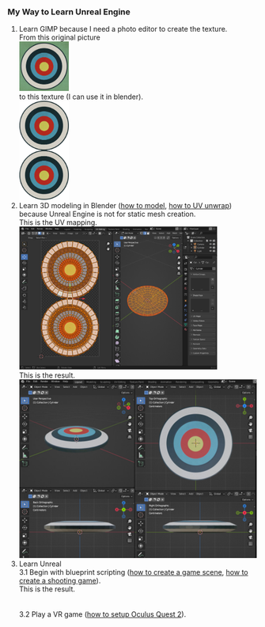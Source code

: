 ### My Way to Learn Unreal Engine
1. Learn GIMP because I need a photo editor to create the texture. <br/>
From this original picture<br/>
<img src="misc/vintage-target-eric-fan.jpg" style="width:100px;length:100px"></img> <br/>
to this texture (I can use it in blender). <br/>
<img src="misc/vintage-target-eric-fan.png" style="width:100px;length:200px"></img> <br/>
2. Learn 3D modeling in Blender ([how to model](https://www.youtube.com/watch?v=nIoXOplUvAw), [how to UV unwrap](https://www.youtube.com/watch?v=7a0cHFs7jkw)) because Unreal Engine is not for static mesh creation.<br/>
This is the UV mapping.<br/>
<img src="misc/uv_mapping.png" style="width:400px;length:300px"></img> <br/> 
This is the result.<br/>
<img src="misc/target.jpg" style="width:560px;length:420px"></img> <br/>  
3. Learn Unreal<br/>
3.1 Begin with blueprint scripting ([how to create a game scene](https://www.youtube.com/watch?v=gQmiqmxJMtA), [how to create a shooting game](https://www.youtube.com/watch?v=ITCWa3oLNAQ)).<br/> 
This is the result.<br/>
<img shootTarget.jpgstyle="width:600px;length:380px"></img> <br/>  
3.2 Play a VR game ([how to setup Oculus Quest 2](https://www.youtube.com/watch?v=Nqg3qlJdCCM)).